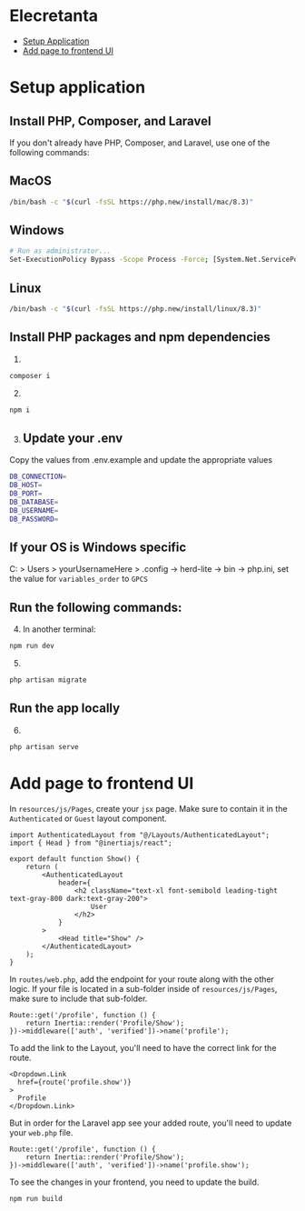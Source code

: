# Elecretanta
- [Setup Application](#setup-application)
- [Add page to frontend UI](#add-page-to-frontend-ui)

# Setup application

## Install PHP, Composer, and Laravel

If you don't already have PHP, Composer, and Laravel, use one of the following commands:

## MacOS

```sh
/bin/bash -c "$(curl -fsSL https://php.new/install/mac/8.3)"
```

## Windows

```sh
# Run as administrator...
Set-ExecutionPolicy Bypass -Scope Process -Force; [System.Net.ServicePointManager]::SecurityProtocol = [System.Net.ServicePointManager]::SecurityProtocol -bor 3072; iex ((New-Object System.Net.WebClient).DownloadString('https://php.new/install/windows/8.3'))
```

## Linux

```sh
/bin/bash -c "$(curl -fsSL https://php.new/install/linux/8.3)"
```

## Install PHP packages and npm dependencies

1. 
```sh
composer i
```

2.
```sh
npm i
```

3. ## Update your .env
Copy the values from .env.example and update the appropriate values

```sh
DB_CONNECTION=
DB_HOST=
DB_PORT=
DB_DATABASE=
DB_USERNAME=
DB_PASSWORD=
```

## If your OS is Windows specific

C: > Users > yourUsernameHere > .config -> herd-lite -> bin -> php.ini, set the value for `variables_order` to `GPCS`

## Run the following commands:

4. In another terminal:
```sh
npm run dev
```

5.
```sh
php artisan migrate
```

## Run the app locally

6.
```sh
php artisan serve
```

# Add page to frontend UI

In `resources/js/Pages`, create your `jsx` page. Make sure to contain it in the `Authenticated` or `Guest` layout component.

```
import AuthenticatedLayout from "@/Layouts/AuthenticatedLayout";
import { Head } from "@inertiajs/react";

export default function Show() {
    return (
        <AuthenticatedLayout
            header={
                <h2 className="text-xl font-semibold leading-tight text-gray-800 dark:text-gray-200">
                    User
                </h2>
            }
        >
            <Head title="Show" />
        </AuthenticatedLayout>
    );
}
```

In `routes/web.php`, add the endpoint for your route along with the other logic. If your file is located in a sub-folder inside of `resources/js/Pages`, make sure to include that sub-folder.

```
Route::get('/profile', function () {
    return Inertia::render('Profile/Show');
})->middleware(['auth', 'verified'])->name('profile');
```

To add the link to the Layout, you'll need to have the correct link for the route.

```
<Dropdown.Link
  href={route('profile.show')}
>
  Profile
</Dropdown.Link>
```

But in order for the Laravel app see your added route, you'll need to update your `web.php` file.

```
Route::get('/profile', function () {
    return Inertia::render('Profile/Show');
})->middleware(['auth', 'verified'])->name('profile.show');
```

To see the changes in your frontend, you need to update the build.

```
npm run build
```
